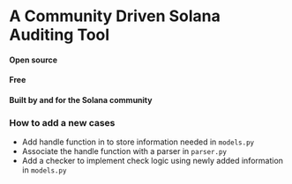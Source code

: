 # A Community Driven Solana Auditing Tool
#### Open source
#### Free
#### Built by and for the Solana community

### How to add a new cases

+ Add handle function in to store information needed in `models.py`
+ Associate the handle function with a parser in `parser.py`
+ Add a checker to implement check logic using newly added information in `models.py` 

